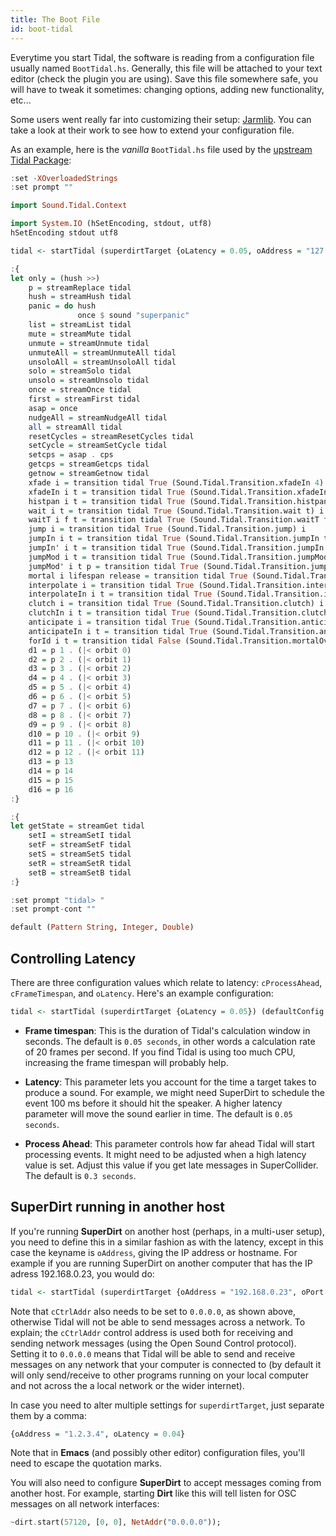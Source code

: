 ```yaml
---
title: The Boot File 
id: boot-tidal
---
```


Everytime you start Tidal, the software is reading from a configuration file usually named `BootTidal.hs`. Generally, this file will be attached to your text editor (check the plugin you are using). Save this file somewhere safe, you will have to tweak it sometimes: changing options, adding new functionality, etc...

Some users went really far into customizing their setup: [Jarmlib](https://github.com/jarmitage/jarmlib). You can take a look at their work to see how to extend your configuration file.

As an example, here is the *vanilla* `BootTidal.hs` file used by the [upstream Tidal Package](https://github.com/tidalcycles/Tidal/blob/1.9-dev/BootTidal.hs):
```haskell
:set -XOverloadedStrings
:set prompt ""

import Sound.Tidal.Context

import System.IO (hSetEncoding, stdout, utf8)
hSetEncoding stdout utf8

tidal <- startTidal (superdirtTarget {oLatency = 0.05, oAddress = "127.0.0.1", oPort = 57120}) (defaultConfig {cVerbose = True, cFrameTimespan = 1/20})

:{
let only = (hush >>)
    p = streamReplace tidal
    hush = streamHush tidal
    panic = do hush
               once $ sound "superpanic"
    list = streamList tidal
    mute = streamMute tidal
    unmute = streamUnmute tidal
    unmuteAll = streamUnmuteAll tidal
    unsoloAll = streamUnsoloAll tidal
    solo = streamSolo tidal
    unsolo = streamUnsolo tidal
    once = streamOnce tidal
    first = streamFirst tidal
    asap = once
    nudgeAll = streamNudgeAll tidal
    all = streamAll tidal
    resetCycles = streamResetCycles tidal
    setCycle = streamSetCycle tidal
    setcps = asap . cps
    getcps = streamGetcps tidal
    getnow = streamGetnow tidal
    xfade i = transition tidal True (Sound.Tidal.Transition.xfadeIn 4) i
    xfadeIn i t = transition tidal True (Sound.Tidal.Transition.xfadeIn t) i
    histpan i t = transition tidal True (Sound.Tidal.Transition.histpan t) i
    wait i t = transition tidal True (Sound.Tidal.Transition.wait t) i
    waitT i f t = transition tidal True (Sound.Tidal.Transition.waitT f t) i
    jump i = transition tidal True (Sound.Tidal.Transition.jump) i
    jumpIn i t = transition tidal True (Sound.Tidal.Transition.jumpIn t) i
    jumpIn' i t = transition tidal True (Sound.Tidal.Transition.jumpIn' t) i
    jumpMod i t = transition tidal True (Sound.Tidal.Transition.jumpMod t) i
    jumpMod' i t p = transition tidal True (Sound.Tidal.Transition.jumpMod' t p) i
    mortal i lifespan release = transition tidal True (Sound.Tidal.Transition.mortal lifespan release) i
    interpolate i = transition tidal True (Sound.Tidal.Transition.interpolate) i
    interpolateIn i t = transition tidal True (Sound.Tidal.Transition.interpolateIn t) i
    clutch i = transition tidal True (Sound.Tidal.Transition.clutch) i
    clutchIn i t = transition tidal True (Sound.Tidal.Transition.clutchIn t) i
    anticipate i = transition tidal True (Sound.Tidal.Transition.anticipate) i
    anticipateIn i t = transition tidal True (Sound.Tidal.Transition.anticipateIn t) i
    forId i t = transition tidal False (Sound.Tidal.Transition.mortalOverlay t) i
    d1 = p 1 . (|< orbit 0)
    d2 = p 2 . (|< orbit 1)
    d3 = p 3 . (|< orbit 2)
    d4 = p 4 . (|< orbit 3)
    d5 = p 5 . (|< orbit 4)
    d6 = p 6 . (|< orbit 5)
    d7 = p 7 . (|< orbit 6)
    d8 = p 8 . (|< orbit 7)
    d9 = p 9 . (|< orbit 8)
    d10 = p 10 . (|< orbit 9)
    d11 = p 11 . (|< orbit 10)
    d12 = p 12 . (|< orbit 11)
    d13 = p 13
    d14 = p 14
    d15 = p 15
    d16 = p 16
:}

:{
let getState = streamGet tidal
    setI = streamSetI tidal
    setF = streamSetF tidal
    setS = streamSetS tidal
    setR = streamSetR tidal
    setB = streamSetB tidal
:}

:set prompt "tidal> "
:set prompt-cont ""

default (Pattern String, Integer, Double)
```

## Controlling Latency

There are three configuration values which relate to latency: `cProcessAhead`, `cFrameTimespan`, and `oLatency`. Here's an example configuration:

```haskell
tidal <- startTidal (superdirtTarget {oLatency = 0.05}) (defaultConfig {cFrameTimespan = 1/20, cProcessAhead = 3/10})
```

* **Frame timespan**: This is the duration of Tidal's calculation window in seconds. The default is `0.05 seconds`, in other words a calculation rate of 20 frames per second. If you find Tidal is using too much CPU, increasing the frame timespan will probably help. 

*  **Latency**: This parameter lets you account for the time a target takes to produce a sound. For example, we might need SuperDirt to schedule the event 100 ms before it should hit the speaker. A higher latency parameter will move the sound earlier in time. The default is `0.05 seconds`.

* **Process Ahead**: This parameter controls how far ahead Tidal will start processing events. It might need to be adjusted when a high latency value is set. Adjust this value if you get late messages in SuperCollider. The default is `0.3 seconds`.

## SuperDirt running in another host

If you're running **SuperDirt** on another host (perhaps, in a multi-user setup), you need to define this in a similar fashion as with the latency, except in this case the keyname is `oAddress`, giving the IP address or hostname. For example if you are running SuperDirt on another computer that has the IP adress 192.168.0.23, you would do:

```haskell
tidal <- startTidal (superdirtTarget {oAddress = "192.168.0.23", oPort = 57120}) (defaultConfig {cCtrlAddr = "0.0.0.0"})
```

Note that `cCtrlAddr` also needs to be set to `0.0.0.0`, as shown above, otherwise Tidal will not be able to send messages across a network. To explain; the `cCtrlAddr` control address is used both for receiving and sending network messages (using the Open Sound Control protocol). Setting it to `0.0.0.0` means that Tidal will be able to send and receive messages on any network that your computer is connected to (by default it will only send/receive to other programs running on your local computer and not across the a local network or the wider internet).

In case you need to alter multiple settings for `superdirtTarget`, just separate them by a comma:
```haskell
{oAddress = "1.2.3.4", oLatency = 0.04}
```

Note that in **Emacs** (and possibly other editor) configuration files, you'll need to escape the quotation marks.

You will also need to configure **SuperDirt** to accept messages coming from another host. For example, starting **Dirt** like this will tell listen for OSC messages on all network interfaces:

```haskell
~dirt.start(57120, [0, 0], NetAddr("0.0.0.0"));
```
